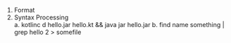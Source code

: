 1. Format
2. Syntax Processing<br>
  a. kotlinc d hello.jar hello.kt && java jar hello.jar
  b. find name something | grep hello 2 > somefile

